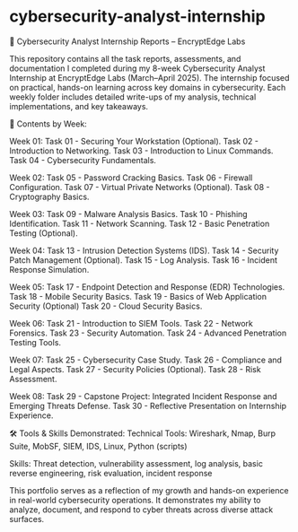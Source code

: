 # cybersecurity-analyst-internship
🔐 Cybersecurity Analyst Internship Reports – EncryptEdge Labs

This repository contains all the task reports, assessments, and documentation I completed during my 8-week Cybersecurity Analyst Internship at EncryptEdge Labs (March–April 2025). The internship focused on practical, hands-on learning across key domains in cybersecurity. Each weekly folder includes detailed write-ups of my analysis, technical implementations, and key takeaways.

📁 Contents by Week:

Week 01:
Task 01 - Securing Your Workstation (Optional).
Task 02 - Introduction to Networking.
Task 03 - Introduction to Linux Commands.
Task 04 - Cybersecurity Fundamentals.

Week 02:
Task 05 - Password Cracking Basics.
Task 06 - Firewall Configuration.
Task 07 - Virtual Private Networks (Optional).
Task 08 - Cryptography Basics.

Week 03:
Task 09 - Malware Analysis Basics.
Task 10 - Phishing Identification.
Task 11 - Network Scanning.
Task 12 - Basic Penetration Testing (Optional).

Week 04:
Task 13 - Intrusion Detection Systems (IDS).
Task 14 - Security Patch Management (Optional).
Task 15 - Log Analysis.
Task 16 - Incident Response Simulation.

Week 05:
Task 17 - Endpoint Detection and Response (EDR) Technologies.
Task 18 - Mobile Security Basics.
Task 19 - Basics of Web Application Security (Optional)
Task 20 - Cloud Security Basics.

Week 06:
Task 21 - Introduction to SIEM Tools.
Task 22 - Network Forensics.
Task 23 - Security Automation.
Task 24 - Advanced Penetration Testing Tools.

Week 07:
Task 25 - Cybersecurity Case Study.
Task 26 - Compliance and Legal Aspects.
Task 27 - Security Policies (Optional).
Task 28 - Risk Assessment.

Week 08:
Task 29 - Capstone Project: Integrated Incident Response and Emerging Threats Defense.
Task 30 - Reflective Presentation on Internship Experience.

🛠️ Tools & Skills Demonstrated:
Technical Tools: Wireshark, Nmap, Burp Suite, MobSF, SIEM, IDS, Linux, Python (scripts)

Skills: Threat detection, vulnerability assessment, log analysis, basic reverse engineering, risk evaluation, incident response

This portfolio serves as a reflection of my growth and hands-on experience in real-world cybersecurity operations. It demonstrates my ability to analyze, document, and respond to cyber threats across diverse attack surfaces.
